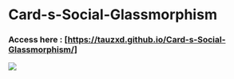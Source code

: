# Card-s-Social-Glassmorphism

### Access here : [https://tauzxd.github.io/Card-s-Social-Glassmorphism/]

<img src="https://i.imgur.com/Jaekftd.gif"/>

